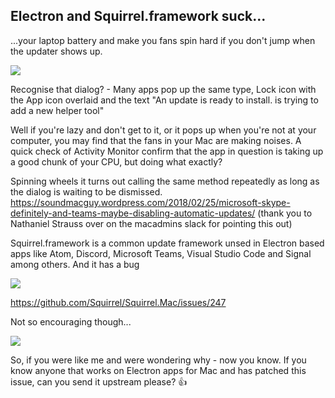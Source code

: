 ## Electron and Squirrel.framework suck...

...your laptop battery and make you fans spin hard if you don't jump when the updater shows up.

![](https://breardon.home.blog/wp-content/uploads/2021/01/screen-shot-2021-01-20-at-1.40.11-pm.png?w=555)

Recognise that dialog? - Many apps pop up the same type, Lock icon with the App icon overlaid and the text "An update is ready to install. <AppName> is trying to add a new helper tool"

Well if you're lazy and don't get to it, or it pops up when you're not at your computer, you may find that the fans in your Mac are making noises. A quick check of Activity Monitor confirm that the app in question is taking up a good chunk of your CPU, but doing what exactly?

Spinning wheels it turns out calling the same method repeatedly as long as the dialog is waiting to be dismissed. https://soundmacguy.wordpress.com/2018/02/25/microsoft-skype-definitely-and-teams-maybe-disabling-automatic-updates/ (thank you to Nathaniel Strauss over on the macadmins slack for pointing this out)

Squirrel.framework is a common update framework unsed in Electron based apps like Atom, Discord, Microsoft Teams, Visual Studio Code and Signal among others. And it has a bug

![](https://breardon.home.blog/wp-content/uploads/2021/01/screen-shot-2021-01-20-at-8.46.12-pm.png?w=956)

https://github.com/Squirrel/Squirrel.Mac/issues/247

Not so encouraging though...

![](https://breardon.home.blog/wp-content/uploads/2021/01/screen-shot-2021-01-20-at-8.46.52-pm.png?w=935)

So, if you were like me and were wondering why - now you know. If you know anyone that works on Electron apps for Mac and has patched this issue, can you send it upstream please? 👍
